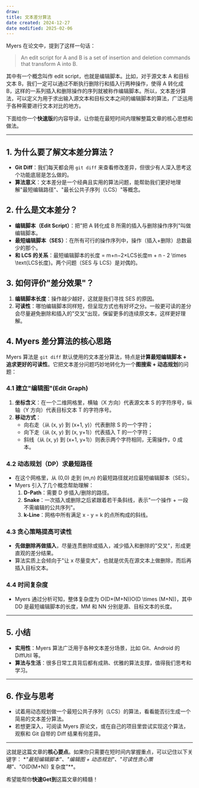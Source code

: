 ```yaml
---
draw:
title: 文本差分算法
date created: 2024-12-27
date modified: 2025-02-06
---
```


Myers 在论文中，提到了这样一句话：

> An edit script for A and B is a set of insertion and deletion commands that transform A into B.

其中有一个概念叫作 edit script，也就是编辑脚本。比如，对于源文本 A 和目标文本 B，我们一定可以通过不断执行删除行和插入行两种操作，使得 A 转化成 B，这样的一系列插入和删除操作的序列就被称作编辑脚本。所以，文本差分算法，可以定义为用于求出输入源文本和目标文本之间的编辑脚本的算法，广泛运用于各种需要进行文本对比的地方。

下面给你一个**快速版**的内容导读，让你能在最短时间内理解整篇文章的核心思想和做法。

---

## 1. 为什么要了解文本差分算法？

- **Git Diff**：我们每天都会用 `git diff` 来查看修改差异，但很少有人深入思考这个功能底层是怎么做的。
- **算法意义**：文本差分是一个经典且实用的算法问题，能帮助我们更好地理解"最短编辑路径"、"最长公共子序列（LCS）"等概念。

## 2. 什么是文本差分？

- **编辑脚本（Edit Script）**：把"把 A 转化成 B 所需的插入与删除操作序列"叫做编辑脚本。
- **最短编辑脚本（SES）**：在所有可行的操作序列中，操作（插入+删除）总数最少的那个。
- **和 LCS 的关系**：最短编辑脚本的长度 = m+n−2×LCS长度m + n - 2 \times \text{LCS长度}。两个问题（SES 与 LCS）是对偶的。

## 3. 如何评价"差分效果"？

1. **编辑脚本长度**：操作越少越好，这就是我们寻找 SES 的原因。
2. **可读性**：哪怕编辑脚本同样短，但呈现方式也有好坏之分。一般更可读的差分会尽量避免删除和插入的"交叉"出现，保留更多的连续原文本，这样更好理解。

## 4. Myers 差分算法的核心思路

Myers 算法是 `git diff` 默认使用的文本差分算法，特点是**计算最短编辑脚本 + 追求更好的可读性**。它把文本差分问题巧妙地转化为一个**图搜索 + 动态规划**的问题：

### 4.1 建立"编辑图"(Edit Graph)

1. **坐标含义**：在一个二维网格里，横轴（X 方向）代表源文本 S 的字符序号，纵轴（Y 方向）代表目标文本 T 的字符序号。
2. **移动方式**：
    - 向右走（从 (x, y) 到 (x+1, y)）代表删除 S 的一个字符；
    - 向下走（从 (x, y) 到 (x, y+1)）代表插入 T 的一个字符；
    - 斜线（从 (x, y) 到 (x+1, y+1)）则表示两个字符相同，无需操作，0 成本。

### 4.2 动态规划（DP）求最短路径

- 在这个网格里，从 (0,0) 走到 (m,n) 的最短路径就对应最短编辑脚本（SES）。
- Myers 引入了几个概念帮助理解：
    1. **D-Path**：需要 D 步插入/删除的路径。
    2. **Snake**：一次插入或删除之后紧跟着若干条斜线，表示"一个操作 + 一段不需编辑的公共序列"。
    3. **k-Line**：网格中所有满足 x - y = k 的点所构成的斜线。

### 4.3 贪心策略提高可读性

- **先做删除再做插入**，尽量连贯删除或插入，减少插入和删除的"交叉"，形成更直观的差分结果。
- 算法实质上会倾向于"让 x 尽量变大"，也就是优先在源文本上做删除，而后再插入目标文本。

### 4.4 时间复杂度

- Myers 通过分析可知，整体复杂度为 O(D×(M+N))O(D \times (M+N))，其中 DD 是最短编辑脚本的长度，MM 和 NN 分别是源、目标文本的长度。

---

## 5. 小结

- **实用性**：Myers 算法广泛用于各种文本差分场景，比如 Git、Android 的 DiffUtil 等。
- **算法与生活**：很多日常工具背后都有成熟、优雅的算法支撑，值得我们思考和学习。

---

## 6. 作业与思考

- 试着用动态规划做一个最短公共子序列（LCS）的算法，看看能否衍生成一个简易的文本差分算法。
- 若想更深入，可阅读 Myers 原论文，或在自己的项目里尝试实现这个算法，观察和 Git 自带的 Diff 结果有何差异。

---

这就是这篇文章的**核心要点**。如果你只需要在短时间内掌握重点，可以记住以下关键字：
*_"最短编辑脚本"、"编辑图 + 动态规划"、"可读性贪心策略"、"O(D_(M+N)) 复杂度"**。

希望能帮你**快速Get到**这篇文章的精髓！
